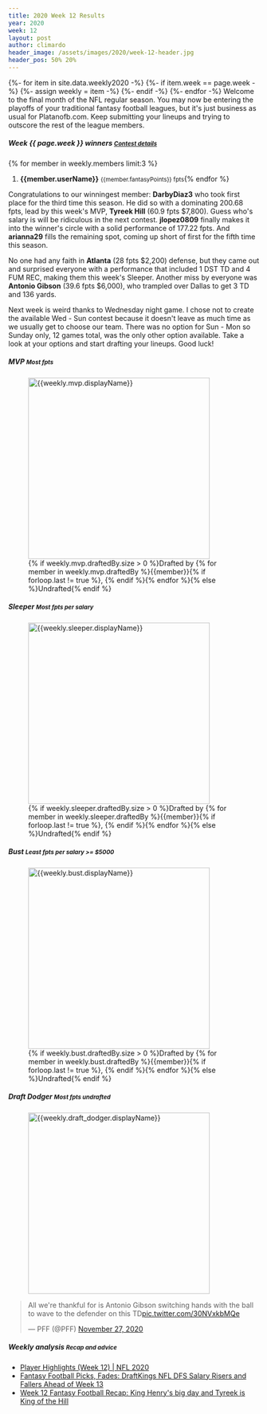 ```yaml
---
title: 2020 Week 12 Results
year: 2020
week: 12
layout: post
author: climardo
header_image: /assets/images/2020/week-12-header.jpg
header_pos: 50% 20%
---
```

{%- for item in site.data.weekly2020 -%}
    {%- if item.week == page.week -%}
        {%- assign weekly = item -%}
    {%- endif -%}
{%- endfor -%}
Welcome to the final month of the NFL regular season. You may now be entering the playoffs of your traditional fantasy football leagues, but it's just business as usual for Platanofb.com. Keep submitting your lineups and trying to outscore the rest of the league members.

##### Week {{ page.week }} winners <small class="text-muted">[Contest details](https://www.draftkings.com/contest/gamecenter/{{weekly.contest_id}})</small>
{% for member in weekly.members limit:3 %}
1. **{{member.userName}}** <small class="text-muted">{{member.fantasyPoints}} fpts</small>{% endfor %}

Congratulations to our winningest member: **DarbyDiaz3** who took first place for the third time this season. He did so with a dominating 200.68 fpts, lead by this week's MVP, **Tyreek Hill** (60.9 fpts $7,800). Guess who's salary is will be ridiculous in the next contest. **jlopez0809** finally makes it into the winner's circle with a solid performance of 177.22 fpts. And **arianna29** fills the remaining spot, coming up short of first for the fifth time this season. 

No one had any faith in **Atlanta** (28 fpts $2,200) defense, but they came out and surprised everyone with a performance that included 1 DST TD and 4 FUM REC, making them this week's Sleeper. Another miss by everyone was **Antonio Gibson** (39.6 fpts $6,000), who trampled over Dallas to get 3 TD and 136 yards. 

Next week is weird thanks to Wednesday night game. I chose not to create the available Wed - Sun contest because it doesn't leave as much time as we usually get to choose our team. There was no option for Sun - Mon so Sunday only, 12 games total, was the only other option available. Take a look at your options and start drafting your lineups. Good luck!   

##### MVP <small class="text-muted">Most fpts</small>
<figure class="figure">
    <img class="img-fluid" src="/assets/images/{{page.year}}/week-{{page.week}}-{{weekly.mvp.displayName | replace: ' ', '-' | escape |downcase }}.png" width="364px" alt="{{weekly.mvp.displayName}}"/>
    <figcaption class="figure-caption">{% if weekly.mvp.draftedBy.size > 0 %}Drafted by {% for member in weekly.mvp.draftedBy %}{{member}}{% if forloop.last != true %}, {% endif %}{% endfor %}{% else %}Undrafted{% endif %}</figcaption>
</figure>

##### Sleeper <small class="text-muted">Most fpts per salary</small>
<figure class="figure">
    <img class="img-fluid" src="/assets/images/{{page.year}}/week-{{page.week}}-{{weekly.sleeper.displayName | replace: ' ', '-' | escape | downcase }}.png" width="364px" alt="{{weekly.sleeper.displayName}}"/>
    <figcaption class="figure-caption">{% if weekly.sleeper.draftedBy.size > 0 %}Drafted by {% for member in weekly.sleeper.draftedBy %}{{member}}{% if forloop.last != true %}, {% endif %}{% endfor %}{% else %}Undrafted{% endif %}</figcaption>
</figure>

##### Bust <small class="text-muted">Least fpts per salary >= $5000</small>
<figure class="figure">
    <img class="img-fluid" src="/assets/images/{{page.year}}/week-{{page.week}}-{{weekly.bust.displayName | replace: ' ', '-' | escape | downcase }}.png" width="364px" alt="{{weekly.bust.displayName}}"/>
    <figcaption class="figure-caption">{% if weekly.bust.draftedBy.size > 0 %}Drafted by {% for member in weekly.bust.draftedBy %}{{member}}{% if forloop.last != true %}, {% endif %}{% endfor %}{% else %}Undrafted{% endif %}</figcaption>
</figure>

##### Draft Dodger <small class="text-muted">Most fpts undrafted</small>
<figure class="figure">
    <img class="img-fluid" src="/assets/images/{{page.year}}/week-{{page.week}}-{{weekly.draft_dodger.displayName | replace: ' ', '-' | escape | downcase }}.png" width="364px" alt="{{weekly.draft_dodger.displayName}}"/>
</figure>
<blockquote class="twitter-tweet"><p lang="en" dir="ltr">All we&#39;re thankful for is Antonio Gibson switching hands with the ball to wave to the defender on this TD<a href="https://t.co/30NVxkbMQe">pic.twitter.com/30NVxkbMQe</a></p>&mdash; PFF (@PFF) <a href="https://twitter.com/PFF/status/1332117141198426114?ref_src=twsrc%5Etfw">November 27, 2020</a></blockquote> <script async src="https://platform.twitter.com/widgets.js" charset="utf-8"></script>

##### Weekly analysis <small class="text-muted">Recap and advice</small>
- [Player Highlights (Week 12) \| NFL 2020](https://www.youtube.com/playlist?list=PLRdw3IjKY2gmcSfqGYOr011FGAJ5UYPO1)
- [Fantasy Football Picks, Fades: DraftKings NFL DFS Salary Risers and Fallers Ahead of Week 13](https://dknation.draftkings.com/playbook/2020/12/1/21773631/fantasy-football-picks-fades-draftkings-nfl-dfs-salary-risers-fallers-ahead-week-13-derrick-henry)
- [Week 12 Fantasy Football Recap: King Henry's big day and Tyreek is King of the Hill](https://sports.yahoo.com/week-12-fantasy-football-recap-king-henrys-big-day-and-tyreek-is-king-of-the-hill-083025086.html)
